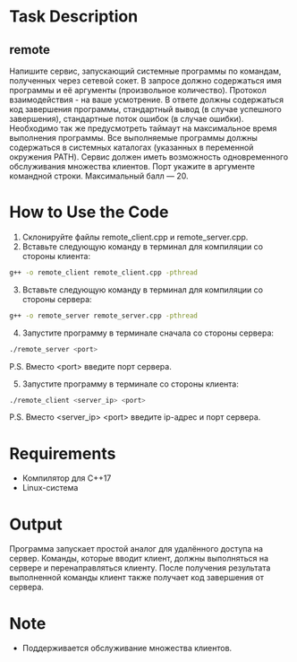 # Task Description
## remote
Напишите сервис, запускающий системные программы по командам, полученных через сетевой сокет. В запросе должно содержаться имя программы и её аргументы (произвольное количество). Протокол взаимодействия - на ваше усмотрение. В ответе должны содержаться код завершения программы, стандартный вывод (в случае успешного завершения), стандартные поток ошибок (в случае ошибки). Необходимо так же предусмотреть таймаут на максимальное время выполнения программы. Все выполняемые программы должны содержаться в системных каталогах (указанных в переменной окружения PATH). Сервис должен иметь возможность одновременного обслуживания множества клиентов. Порт укажите в аргументе командной строки.
Максимальный балл — 20.

# How to Use the Code
1. Склонируйте файлы remote_client.cpp и remote_server.cpp.
2. Вставьте следующую команду в терминал для компиляции со стороны клиента:
```bash
g++ -o remote_client remote_client.cpp -pthread
```
3. Вставьте следующую команду в терминал для компиляции со стороны сервера:
```bash
g++ -o remote_server remote_server.cpp -pthread
```
4. Запустите программу в терминале сначала со стороны сервера:
```bash
./remote_server <port>
```
P.S. Вместо \<port\> введите порт сервера.

5. Запустите программу в терминале со стороны клиента:
```bash
./remote_client <server_ip> <port>
```
P.S. Вместо \<server_ip\> \<port\> введите ip-адрес и порт сервера.

# Requirements
- Компилятор для C++17
- Linux-система
  
# Output
Программа запускает простой аналог для удалённого доступа на сервер. 
Команды, которые вводит клиент, должны выполняться на сервере и перенаправляться клиенту.
После получения результата выполненной команды клиент также получает код завершения от сервера.

# Note
- Поддерживается обслуживание множества клиентов.
